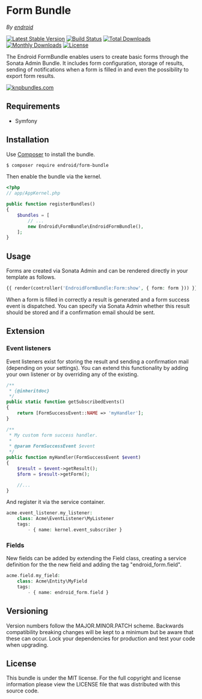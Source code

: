 # Form Bundle

*By [endroid](https://endroid.nl/)*

[![Latest Stable Version](http://img.shields.io/packagist/v/endroid/form-bundle.svg)](https://packagist.org/packages/endroid/form-bundle)
[![Build Status](http://img.shields.io/travis/endroid/form-bundle.svg)](http://travis-ci.org/endroid/form-bundle)
[![Total Downloads](http://img.shields.io/packagist/dt/endroid/form-bundle.svg)](https://packagist.org/packages/endroid/form-bundle)
[![Monthly Downloads](http://img.shields.io/packagist/dm/endroid/form-bundle.svg)](https://packagist.org/packages/endroid/form-bundle)
[![License](http://img.shields.io/packagist/l/endroid/form-bundle.svg)](https://packagist.org/packages/endroid/form-bundle)

The Endroid FormBundle enables users to create basic forms through the Sonata
Admin Bundle. It includes form configuration, storage of results, sending of
notifications when a form is filled in and even the possibility to export form
results.

[![knpbundles.com](http://knpbundles.com/endroid/form-bundle/badge-short)](http://knpbundles.com/endroid/form-bundle)

## Requirements

* Symfony

## Installation

Use [Composer](https://getcomposer.org/) to install the bundle.

``` bash
$ composer require endroid/form-bundle
```

Then enable the bundle via the kernel.

``` php
<?php
// app/AppKernel.php

public function registerBundles()
{
    $bundles = [
        // ...
        new Endroid\FormBundle\EndroidFormBundle(),
    ];
}
```

## Usage

Forms are created via Sonata Admin and can be rendered directly in your
template as follows.

```php
{{ render(controller('EndroidFormBundle:Form:show', { form: form })) }}
```

When a form is filled in correctly a result is generated and a form success
event is dispatched. You can specify via Sonata Admin whether this result
should be stored and if a confirmation email should be sent.

## Extension

### Event listeners

Event listeners exist for storing the result and sending a confirmation mail
(depending on your settings). You can extend this functionality by adding your
own listener or by overriding any of the existing.

```php
/**
 * {@inheritdoc}
 */
public static function getSubscribedEvents()
{
    return [FormSuccessEvent::NAME => 'myHandler'];
}

/**
 * My custom form success handler.
 *
 * @param FormSuccessEvent $event
 */
public function myHandler(FormSuccessEvent $event)
{
    $result = $event->getResult();
    $form = $result->getForm();

    //...
}
```

And register it via the service container.

```php
acme.event_listener.my_listener:
    class: Acme\EventListener\MyListener
    tags:
        - { name: kernel.event_subscriber }
```

### Fields

New fields can be added by extending the Field class, creating a service
definition for the the new field and adding the tag "endroid_form.field".

```php
acme.field.my_field:
    class: Acme\Entity\MyField
    tags:
        - { name: endroid_form.field }
```

## Versioning

Version numbers follow the MAJOR.MINOR.PATCH scheme. Backwards compatibility
breaking changes will be kept to a minimum but be aware that these can occur.
Lock your dependencies for production and test your code when upgrading.

## License

This bundle is under the MIT license. For the full copyright and license
information please view the LICENSE file that was distributed with this source code.
